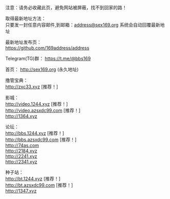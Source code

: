 注意：请务必收藏此页，避免网站被屏蔽，找不到回家的路！<br />

取得最新地址方法： <br />
只要发一封任意内容邮件,到邮箱：address@sex169.org 系统会自动回覆最新地址 <br />

最新地址发布页：<br />
https://github.com/169address/address<br />

Telegram(TG)群：
https://t.me/@bbs169 <br />

首页： http://sex169.org (永久地址) <br />

撸管宝典：<br />
http://zxc33.xyz \[推荐！\]

影城：<br />
http://video.1244.xyz \[推荐！\] <br />
http://video.azsxdc99.com \[推荐！\] <br />
http://1364.xyz<br />

论坛： <br />
http://bbs.1244.xyz \[推荐！\]<br />
http://bbs.azsxdc99.com \[推荐！\]<br />
http://74as.com<br />
http://2184.xyz<br />
http://2241.xyz<br />
http://2341.xyz<br />

种子站：<br />
http://bt.1244.xyz \[推荐！\]<br />
http://bt.azsxdc99.com \[推荐！\]<br />
http://1347.xyz<br />
